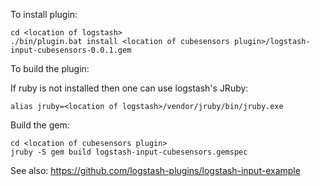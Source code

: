 To install  plugin:

    cd <location of logstash>
    ./bin/plugin.bat install <location of cubesensors plugin>/logstash-input-cubesensors-0.0.1.gem



To build the plugin:


If ruby is not installed then one can use logstash's JRuby:

    alias jruby=<location of logstash>/vendor/jruby/bin/jruby.exe


Build the gem:

    cd <location of cubesensors plugin>
    jruby -S gem build logstash-input-cubesensors.gemspec


See also: https://github.com/logstash-plugins/logstash-input-example